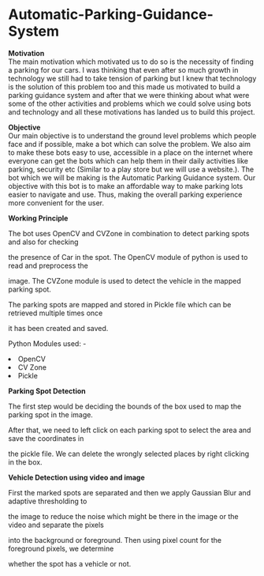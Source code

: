 # Automatic-Parking-Guidance-System
<b>Motivation</b><br>
The main motivation which motivated us to do so is the necessity of finding a parking for our cars.
I was thinking that even after so much growth in technology we still had to take tension of parking
but I knew that technology is the solution of this problem too and this made us motivated to build a
parking guidance system and after that we were thinking about what were some of the other
activities and problems which we could solve using bots and technology and all these motivations
has landed us to build this project.

<b>Objective</b><br>
Our main objective is to understand the ground level problems which people face and if possible,
make a bot which can solve the problem. We also aim to make these bots easy to use, accessible in
a place on the internet where everyone can get the bots which can help them in their daily activities
like parking, security etc (Similar to a play store but we will use a website.). The bot which we will
be making is the Automatic Parking Guidance system. Our objective with this bot is to make an
affordable way to make parking lots easier to navigate and use. Thus, making the overall parking
experience more convenient for the user.
<br>

<b>Working Principle</b>

The bot uses OpenCV and CVZone in combination to detect parking spots and also for checking 

the presence of Car in the spot. The OpenCV module of python is used to read and preprocess the 

image. The CVZone module is used to detect the vehicle in the mapped parking spot.

The parking spots are mapped and stored in Pickle file which can be retrieved multiple times once

it has been created and saved.

Python Modules used: -

<li> OpenCV

<li> CV Zone

<li> Pickle

<b>Parking Spot Detection</b>

The first step would be deciding the bounds of the box used to map the parking spot in the image. 

After that, we need to left click on each parking spot to select the area and save the coordinates in 

the pickle file. We can delete the wrongly selected places by right clicking in the box.

<b>Vehicle Detection using video and image</b>

First the marked spots are separated and then we apply Gaussian Blur and adaptive thresholding to 

the image to reduce the noise which might be there in the image or the video and separate the pixels 

into the background or foreground. Then using pixel count for the foreground pixels, we determine 

whether the spot has a vehicle or not.

